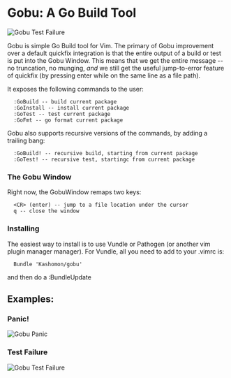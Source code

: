 Gobu: A Go Build Tool
====

![Gobu Test Failure](http://i.imgur.com/uVg9sDa.png)

Gobu is simple Go Build tool for Vim.  The primary of Gobu improvement over a
default quickfix integration is that the entire output of a build or test is
put into the Gobu Window.  This means that we get the entire message -- no
truncation, no munging, *and* we still get the useful jump-to-error feature of
quickfix (by pressing enter while on the same line as a file path).

It exposes the following commands to the user:

      :GoBuild -- build current package
      :GoInstall -- install current package
      :GoTest -- test current package
      :GoFmt -- go format current package

Gobu also supports recursive versions of the commands, by adding a trailing
bang:

      :GoBuild! -- recursive build, starting from current package
      :GoTest! -- recursive test, startingc from current package

### The Gobu Window

Right now, the GobuWindow remaps two keys:

      <CR> (enter) -- jump to a file location under the cursor
      q -- close the window

### Installing

The easiest way to install is to use Vundle or Pathogen (or another vim plugin
manager manager).  For Vundle, all you need to add to your .vimrc is:

      Bundle 'Kashomon/gobu'

and then do a :BundleUpdate

## Examples:

### Panic!

![Gobu Panic](http://i.imgur.com/5eD6hSl.png)

### Test Failure

![Gobu Test Failure](http://i.imgur.com/f830dJX.png)

